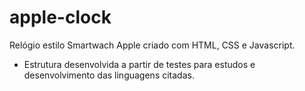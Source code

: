 # apple-clock
Relógio estilo Smartwach Apple criado com HTML, CSS e Javascript. 

- Estrutura desenvolvida a partir de testes para estudos e desenvolvimento das linguagens citadas.
